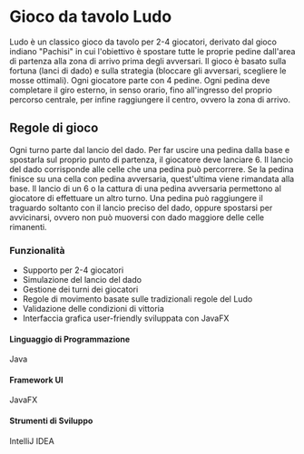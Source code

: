 # Gioco da tavolo Ludo


Ludo è un classico gioco da tavolo per 2-4 giocatori, derivato dal gioco indiano "Pachisi"
in cui l'obiettivo è spostare tutte le proprie pedine dall'area di partenza alla zona di arrivo prima degli avversari.
Il gioco è basato sulla fortuna (lanci di dado) e sulla strategia (bloccare gli avversari, scegliere le mosse ottimali).
Ogni giocatore parte con 4 pedine. Ogni pedina deve completare il giro esterno, in senso orario, fino all'ingresso del proprio percorso centrale,
per infine raggiungere il centro, ovvero la zona di arrivo.

## Regole di gioco

Ogni turno parte dal lancio del dado.
Per far uscire una pedina dalla base e spostarla sul proprio punto di partenza, il giocatore deve lanciare 6.
Il lancio del dado corrisponde alle celle che una pedina può percorrere. Se la pedina finisce su una cella con pedina avversaria, quest'ultima viene rimandata alla base.
Il lancio di un 6 o la cattura di una pedina avversaria permettono al giocatore di effettuare un altro turno.
Una pedina può raggiungere il traguardo soltanto con il lancio preciso del dado, oppure spostarsi per avvicinarsi, ovvero non può muoversi con dado maggiore delle celle rimanenti.
### Funzionalità

* Supporto per 2-4 giocatori
* Simulazione del lancio del dado
* Gestione dei turni dei giocatori
* Regole di movimento basate sulle tradizionali regole del Ludo
* Validazione delle condizioni di vittoria
* Interfaccia grafica user-friendly sviluppata con JavaFX



#### Linguaggio di Programmazione
Java

#### Framework UI
JavaFX

#### Strumenti di Sviluppo
IntelliJ IDEA
